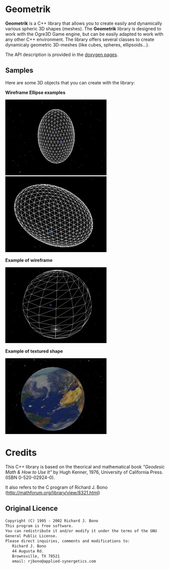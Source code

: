 # Geometrik

**Geometrik** is a C++ library that allows you to create easily and dynamically various spheric 3D shapes (meshes).
The **Geometrik** library is designed to work with the Ogre3D Game engine, but can be easily adapted to work with any other C++ environment.
The library offers several classes to create dynamicaly geometric 3D-meshes (like cubes, spheres, ellipsoids...).

The API description is provided in the [doxygen pages](https://sphinkie.github.io/Geometrik/html/index.html).

## Samples
Here are some 3D objects that you can create with the library:

**Wireframe Ellipse examples**

![C1 type geoellipse](images/geometrik_geoellipse_c1.jpg)
![C2 type geoellipse](images/geometrik_geoellipse_c2.jpg)

**Example of wireframe**

![wireframe sphere](showcase/wireframe_sphere.jpg)

**Example of textured shape**

![Textured sphere](showcase/textured_sphere.jpg)

# Credits

This C++ library is based on the theorical and mathematical book _"Geodesic Math & How to Use It"_ by Hugh Kenner, 1976, University of California Press. (ISBN 0-520-02924-0).  

It also refers to the C program of Richard J. Bono (http://mathforum.org/library/view/8321.html)

## Original Licence

	Copyright (C) 1995 - 2002 Richard J. Bono
	This program is free software.
	You can redistribute it and/or modify it under the terms of the GNU General Public License.
	Please direct inquiries, comments and modifications to:
	   Richard J. Bono
	   44 Augusta Rd.
	   Brownsville, TX 78521
	   email: rjbono@applied-synergetics.com

